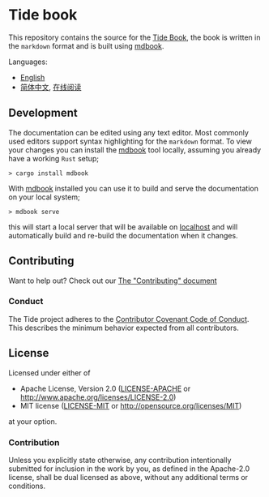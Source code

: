 # Tide book
This repository contains the source for the [Tide Book], the book is written in the `markdown` format and is built using [mdbook].

Languages:
- [English][Tide Book]
- [简体中文](https://github.com/zzy/tide-zh-cn), [在线阅读](https://tide.budshome.com)

## Development
The documentation can be edited using any text editor. Most commonly used editors support syntax highlighting for the `markdown` format. To view your changes you can install the [mdbook] tool locally, assuming you already have a working `Rust` setup;
```console
> cargo install mdbook
```

With [mdbook] installed you can use it to build and serve the documentation on your local system;
```console
> mdbook serve
```
this will start a local server that will be available on [localhost](http://localhost:3000) and will automatically build and re-build the documentation when it changes.

## Contributing
Want to help out? Check out our [The "Contributing" document][contributing]

### Conduct

The Tide project adheres to the [Contributor Covenant Code of
Conduct](https://github.com/http-rs/tide/blob/main/.github/CODE_OF_CONDUCT.md).
This describes the minimum behavior expected from all contributors.

## License

Licensed under either of

- Apache License, Version 2.0 ([LICENSE-APACHE](LICENSE-APACHE) or http://www.apache.org/licenses/LICENSE-2.0)
- MIT license ([LICENSE-MIT](LICENSE-MIT) or http://opensource.org/licenses/MIT)

at your option.

### Contribution

Unless you explicitly state otherwise, any contribution intentionally submitted
for inclusion in the work by you, as defined in the Apache-2.0 license, shall be
dual licensed as above, without any additional terms or conditions.

[Tide Book]: https://http-rs.github.io/tide-book/
[mdbook]: https://rust-lang.github.io/mdBook/
[contributing]: https://github.com/http-rs/tide/blob/main/.github/CONTRIBUTING.md
